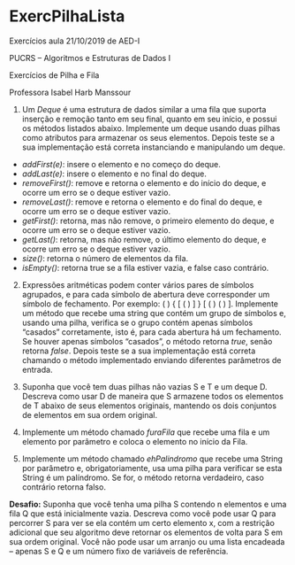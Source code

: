 # ExercPilhaLista
Exercícios aula 21/10/2019 de AED-I

PUCRS – Algoritmos e Estruturas de Dados I

Exercícios de Pilha e Fila

Professora Isabel Harb Manssour

1. Um *Deque* é uma estrutura de dados similar a uma fila que suporta inserção e remoção
tanto em seu final, quanto em seu início, e possui os métodos listados abaixo. Implemente
um deque usando duas pilhas como atributos para armazenar os seus elementos. Depois
teste se a sua implementação está correta instanciando e manipulando um deque.
* *addFirst(e)*: insere o elemento e no começo do deque.
* *addLast(e)*: insere o elemento e no final do deque.
* *removeFirst()*: remove e retorna o elemento e do início do deque, e ocorre um erro se o
deque estiver vazio.
* *removeLast()*: remove e retorna o elemento e do final do deque, e ocorre um erro se o deque
estiver vazio.
* *getFirst()*: retorna, mas não remove, o primeiro elemento do deque, e ocorre um erro se o
deque estiver vazio.
* *getLast()*: retorna, mas não remove, o último elemento do deque, e ocorre um erro se o deque
estiver vazio.
* *size()*: retorna o número de elementos da fila.
* *isEmpty()*: retorna true se a fila estiver vazia, e false caso contrário.

2. Expressões aritméticas podem conter vários pares de símbolos agrupados, e para cada
símbolo de abertura deve corresponder um símbolo de fechamento. Por exemplo:
( ) { [ ( ) ] } [ ( ) ( ) ]. Implemente um método que recebe uma string que contém um grupo
de símbolos e, usando uma pilha, verifica se o grupo contém apenas símbolos “casados”
corretamente, isto é, para cada abertura há um fechamento. Se houver apenas símbolos
“casados”, o método retorna *true*, senão retorna *false*. Depois teste se a sua
implementação está correta chamando o método implementado enviando diferentes
parâmetros de entrada.

3. Suponha que você tem duas pilhas não vazias S e T e um deque D. Descreva como usar
D de maneira que S armazene todos os elementos de T abaixo de seus elementos
originais, mantendo os dois conjuntos de elementos em sua ordem original.

4. Implemente um método chamado *furaFila* que recebe uma fila e um elemento por
parâmetro e coloca o elemento no início da Fila.

5. Implemente um método chamado *ehPalindromo* que recebe uma String por parâmetro e,
obrigatoriamente, usa uma pilha para verificar se esta String é um palíndromo. Se for, o
método retorna verdadeiro, caso contrário retorna falso.

**Desafio:** Suponha que você tenha uma pilha S contendo n elementos e uma fila Q que está
inicialmente vazia. Descreva como você pode usar Q para percorrer S para ver se ela
contém um certo elemento x, com a restrição adicional que seu algoritmo deve retornar
os elementos de volta para S em sua ordem original. Você não pode usar um arranjo ou
uma lista encadeada – apenas S e Q e um número fixo de variáveis de referência.
